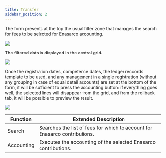 ```yaml
---
title: Transfer
sidebar_position: 2
---
```


The form presents at the top the usual filter zone that manages the search for fees to be selected for Enasarco accounting.

![](/img/it-it/finance-area/professional-men/accounting/enasarco-accounting/acquisition/image01.png)

The filtered data is displayed in the central grid.

![](/img/it-it/finance-area/professional-men/accounting/enasarco-accounting/acquisition/image02.png)



Once the registration dates, competence dates, the ledger reccords template to be used, and any management in a single registration (without any grouping in case of equal detail accounts) are set at the bottom of the form, it will be sufficient to press the accounting button: if everything goes well, the selected lines will disappear from the grid, and from the rollback tab, it will be possible to preview the result.

![](/img/it-it/finance-area/professional-men/accounting/enasarco-accounting/acquisition/image03.png)



| Function | Extended Description |
| --- | --- |
| Search | Searches the list of fees for which to account for Enasarco contributions. |
| Accounting | Executes the accounting of the selected Enasarco contributions. |